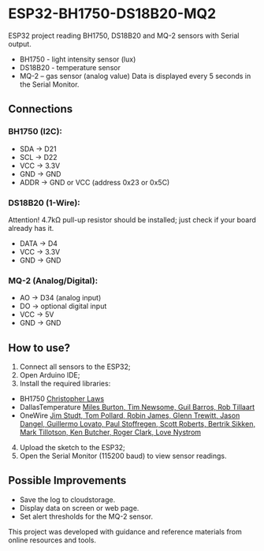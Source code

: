 # ESP32-BH1750-DS18B20-MQ2

ESP32 project reading BH1750, DS18B20 and MQ-2 sensors with Serial output.
- BH1750 - light intensity sensor (lux)
- DS18B20 - temperature sensor
- MQ-2 – gas sensor (analog value)
Data is displayed every 5 seconds in the Serial Monitor.

## Connections

### BH1750 (I2C):
- SDA → D21
- SCL → D22
- VCC → 3.3V
- GND → GND
- ADDR → GND or VCC (address 0x23 or 0x5C)

### DS18B20 (1-Wire):
Attention! 4.7kΩ pull-up resistor should be installed; just check if your board already has it.
- DATA → D4
- VCC → 3.3V
- GND → GND
  
### MQ-2 (Analog/Digital):
- AO → D34 (analog input)
- DO → optional digital input
- VCC → 5V
- GND → GND

## How to use?

1. Connect all sensors to the ESP32;
2. Open Arduino IDE;
3. Install the required libraries:
- BH1750 [Christopher Laws](https://docs.arduino.cc/libraries/bh1750/)
- DallasTemperature [Miles Burton, Tim Newsome, Guil Barros, Rob Tillaart](https://docs.arduino.cc/libraries/dallastemperature/)
- OneWire [Jim Studt, Tom Pollard, Robin James, Glenn Trewitt, Jason Dangel, Guillermo Lovato, Paul Stoffregen, Scott Roberts, Bertrik Sikken, Mark Tillotson, Ken Butcher, Roger Clark, Love Nystrom](https://docs.arduino.cc/libraries/onewire/)
4. Upload the sketch to the ESP32;
5. Open the Serial Monitor (115200 baud) to view sensor readings.

## Possible Improvements

- Save the log to cloudstorage.
- Display data on screen or web page.
- Set alert thresholds for the MQ-2 sensor.

This project was developed with guidance and reference materials from online resources and tools.
